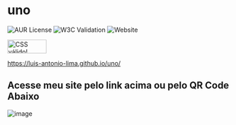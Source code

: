 # uno

![AUR License](https://img.shields.io/github/license/Luis-Antonio-Lima/uno)
![W3C Validation](https://img.shields.io/w3c-validation/https://luis-antonio-lima.github.io/uno/)
![Website](https://img.shields.io/website?url=https://luis-antonio-lima.github.io/uno/)
<p>
<a href="http://jigsaw.w3.org/css-validator/check/referer">
    <img style="border:0;width:88px;height:31px"
        src="http://jigsaw.w3.org/css-validator/images/vcss-blue"
        alt="CSS válido!" />
    </a>
</p>

https://luis-antonio-lima.github.io/uno/

## Acesse meu site pelo link acima ou pelo QR Code Abaixo

![image](https://github.com/Luis-Antonio-Lima/uno/assets/132936281/15f1a692-6a70-401c-aa81-e05614352418)
